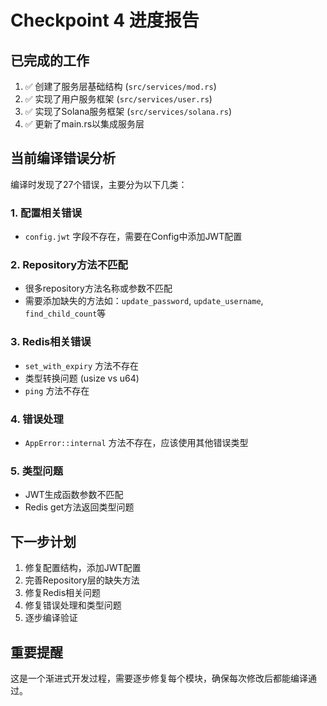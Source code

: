 # Checkpoint 4 进度报告

## 已完成的工作
1. ✅ 创建了服务层基础结构 (`src/services/mod.rs`)
2. ✅ 实现了用户服务框架 (`src/services/user.rs`)
3. ✅ 实现了Solana服务框架 (`src/services/solana.rs`)
4. ✅ 更新了main.rs以集成服务层

## 当前编译错误分析
编译时发现了27个错误，主要分为以下几类：

### 1. 配置相关错误
- `config.jwt` 字段不存在，需要在Config中添加JWT配置

### 2. Repository方法不匹配
- 很多repository方法名称或参数不匹配
- 需要添加缺失的方法如：`update_password`, `update_username`, `find_child_count`等

### 3. Redis相关错误
- `set_with_expiry` 方法不存在
- 类型转换问题 (usize vs u64)
- `ping` 方法不存在

### 4. 错误处理
- `AppError::internal` 方法不存在，应该使用其他错误类型

### 5. 类型问题
- JWT生成函数参数不匹配
- Redis get方法返回类型问题

## 下一步计划
1. 修复配置结构，添加JWT配置
2. 完善Repository层的缺失方法
3. 修复Redis相关问题
4. 修复错误处理和类型问题
5. 逐步编译验证

## 重要提醒
这是一个渐进式开发过程，需要逐步修复每个模块，确保每次修改后都能编译通过。
